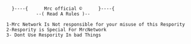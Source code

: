         }----{      Mrc official ©      }----{
                 --( Read A Rules )--
                 
      1-Mrc Network Is Not responsible for your misuse of this Respority
      2-Respority is Special For MrcNetwork 
      3- Dont Use Respority In bad Things
